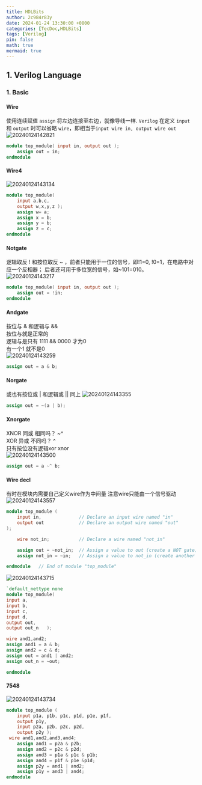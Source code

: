 ```yaml
---
title: HDLBits
author: 2c984r83y
date: 2024-01-24 13:30:00 +0800
categories: [TecDoc,HDLBits]
tags: [Verilog]
pin: false
math: true
mermaid: true
---
```


## 1. Verilog Language

### 1. Basic

#### Wire

使用连续赋值 `assign` 将左边连接至右边，就像导线一样.
`Verilog` 在定义 `input` 和 `output` 时可以省略 `wire`，即相当于`input wire in, output wire out`
![20240124142821](https://raw.githubusercontent.com/2c984r83y/picgo_picbed/main/blog_img/20240124142821.png)

```verilog
module top_module( input in, output out );
    assign out = in;
endmodule
```

#### Wire4

![20240124143134](https://raw.githubusercontent.com/2c984r83y/picgo_picbed/main/blog_img/20240124143134.png)

```verilog
module top_module( 
    input a,b,c,
    output w,x,y,z );
    assign w= a;
    assign x = b;
    assign y = b;
    assign z = c;
endmodule
```

#### Notgate

逻辑取反 ! 和按位取反 ~ ，前者只能用于一位的信号，即!1=0, !0=1，在电路中对应一个反相器；
后者还可用于多位宽的信号，如~101=010。
![20240124143217](https://raw.githubusercontent.com/2c984r83y/picgo_picbed/main/blog_img/20240124143217.png)

```verilog
module top_module( input in, output out );
    assign out = !in;
endmodule
```

#### Andgate

按位与 & 和逻辑与 &&  
按位与就是正常的  
逻辑与是只有 1111 && 0000 才为0  
有一个1 就不是0  
![20240124143259](https://raw.githubusercontent.com/2c984r83y/picgo_picbed/main/blog_img/20240124143259.png)

```verilog
assign out = a & b;
```

#### Norgate

或也有按位或 | 和逻辑或 || 同上
![20240124143355](https://raw.githubusercontent.com/2c984r83y/picgo_picbed/main/blog_img/20240124143355.png)

```verilog
assign out = ~(a | b);
```

#### Xnorgate

XNOR 同或 相同吗？  ~^  
XOR 异或 不同吗？   ^  
只有按位没有逻辑xor xnor  
![20240124143500](https://raw.githubusercontent.com/2c984r83y/picgo_picbed/main/blog_img/20240124143500.png)

```verilog
assign out = a ~^ b;
```

#### Wire decl

有时在模块内需要自己定义wire作为中间量
注意wire只能由一个信号驱动
![20240124143557](https://raw.githubusercontent.com/2c984r83y/picgo_picbed/main/blog_img/20240124143557.png)

```verilog
module top_module (
    input in,              // Declare an input wire named "in"
    output out             // Declare an output wire named "out"
);

    wire not_in;           // Declare a wire named "not_in"

    assign out = ~not_in;  // Assign a value to out (create a NOT gate).
    assign not_in = ~in;   // Assign a value to not_in (create another NOT gate).

endmodule   // End of module "top_module"
```

![20240124143715](https://raw.githubusercontent.com/2c984r83y/picgo_picbed/main/blog_img/20240124143715.png)

```verilog
`default_nettype none
module top_module(
input a,
input b,
input c,
input d,
output out,
output out_n   ); 

wire and1,and2;
assign and1 = a & b;
assign and2 = c & d;
assign out = and1 | and2;
assign out_n = ~out;

endmodule
```

#### 7548

![20240124143734](https://raw.githubusercontent.com/2c984r83y/picgo_picbed/main/blog_img/20240124143734.png)

```verilog
module top_module ( 
    input p1a, p1b, p1c, p1d, p1e, p1f,
    output p1y,
    input p2a, p2b, p2c, p2d,
    output p2y );
 wire and1,and2,and3,and4;
    assign and1 = p2a & p2b;
    assign and2 = p2c & p2d;
    assign and3 = p1a & p1c & p1b;
    assign and4 = p1f & p1e &p1d;
    assign p2y = and1 | and2;
    assign p1y = and3 | and4;
endmodule
```
